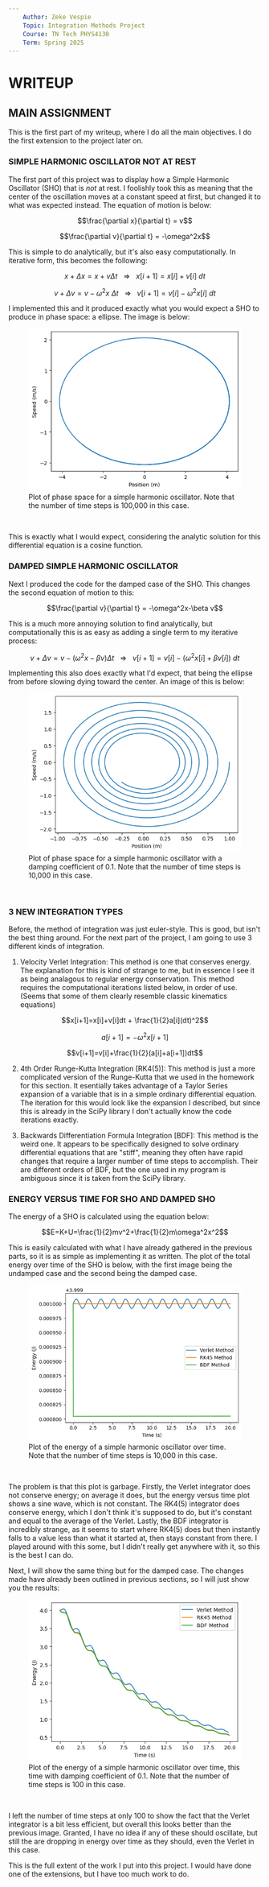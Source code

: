 ```yaml
---
    Author: Zeke Vespie
    Topic: Integration Methods Project
    Course: TN Tech PHYS4130
    Term: Spring 2025
---
```


# WRITEUP

## MAIN ASSIGNMENT

This is the first part of my writeup, where I do all the main objectives. I do the first extension to the project later on.

### SIMPLE HARMONIC OSCILLATOR NOT AT REST

The first part of this project was to display how a Simple Harmonic Oscillator (SHO) that is *not* at rest. I foolishly took this as meaning that the center of the oscillation moves at a constant speed at first, but changed it to what was expected instead. The equation of motion is below:

```math
\frac{\partial x}{\partial t} = v
```
```math
\frac{\partial v}{\partial t} = -\omega^2x
```

This is simple to do analytically, but it's also easy computationally. In iterative form, this becomes the following:

```math
x+\Delta x=x+v\Delta t\ \ \ \Rightarrow\ \ \ x[i+1]=x[i]+v[i]\ dt
```
```math
v+\Delta v=v-\omega^2x\ \Delta t\ \ \ \Rightarrow\ \ \ v[i+1]=v[i]-\omega^2x[i]\ dt 
```

I implemented this and it produced exactly what you would expect a SHO to produce in phase space: a ellipse. The image is below:

<figure>
  <img src=figures/f1.png>
    <figcaption>Plot of phase space for a simple harmonic oscillator. Note that the number of time steps is 100,000 in this case.</figcaption>
</figure>
<p>&nbsp;</p> 

This is exactly what I would expect, considering the analytic solution for this differential equation is a cosine function.

### DAMPED SIMPLE HARMONIC OSCILLATOR

Next I produced the code for the damped case of the SHO. This changes the second equation of motion to this:

```math
\frac{\partial v}{\partial t} = -\omega^2x-\beta v
```

This is a much more annoying solution to find analytically, but computationally this is as easy as adding a single term to my iterative process:

```math
v+\Delta v=v-(\omega^2x-\beta v)\Delta t\ \ \ \Rightarrow\ \ \ v[i+1]=v[i]-(\omega^2x[i]+\beta v[i])\ dt 
```

Implementing this also does exactly what I'd expect, that being the ellipse from before slowing dying toward the center. An image of this is below:

<figure>
  <img src=figures/f2.png>
    <figcaption>Plot of phase space for a simple harmonic oscillator with a damping coefficient of 0.1. Note that the number of time steps is 10,000 in this case.</figcaption>
</figure>
<p>&nbsp;</p> 

### 3 NEW INTEGRATION TYPES

Before, the method of integration was just euler-style. This is good, but isn't the best thing around. For the next part of the project, I am going to use 3 different kinds of integration.

1. Velocity Verlet Integration:
This method is one that conserves energy. The explanation for this is kind of strange to me, but in essence I see it as being analagous to regular energy conservation. This method requires the computational iterations listed below, in order of use. (Seems that some of them clearly resemble classic kinematics equations)

```math
x[i+1]=x[i]+v[i]dt + \frac{1}{2}a[i](dt)^2
```
```math
a[i+1] = -\omega^2x[i+1]
```
```math
v[i+1]=v[i]+\frac{1}{2}(a[i]+a[i+1])dt
```

2. 4th Order Runge-Kutta Integration [RK4(5)]:
This method is just a more complicated version of the Runge-Kutta that we used in the homework for this section. It esentially takes advantage of a Taylor Series expansion of a variable that is in a simple ordinary differential equation. The iteration for this would look like the expansion I described, but since this is already in the SciPy library I don't actually know the code iterations exactly.

3. Backwards Differentiation Formula Integration [BDF]:
This method is the weird one. It appears to be specifically designed to solve ordinary differential equations that are "stiff", meaning they often have rapid changes that require a larger number of time steps to accomplish. Their are different orders of BDF, but the one used in my program is ambiguous since it is taken from the SciPy library.

### ENERGY VERSUS TIME FOR SHO AND DAMPED SHO

The energy of a SHO is calculated using the equation below:

```math
E=K+U=\frac{1}{2}mv^2+\frac{1}{2}m\omega^2x^2
```

This is easily calculated with what I have already gathered in the previous parts, so it is as simple as implementing it as written. The plot of the total energy over time of the SHO is below, with the first image being the undamped case and the second being the damped case.

<figure>
  <img src=figures/f3.png>
    <figcaption>Plot of the energy of a simple harmonic oscillator over time. Note that the number of time steps is 10,000 in this case.</figcaption>
</figure>
<p>&nbsp;</p> 

The problem is that this plot is garbage. Firstly, the Verlet integrator does not conserve energy; on average it does, but the energy versus time plot shows a sine wave, which is not constant. The RK4(5) integrator does conserve energy, which I don't think it's supposed to do, but it's constant and equal to the average of the Verlet. Lastly, the BDF integrator is incredibly strange, as it seems to start where RK4(5) does but then instantly falls to a value less than what it started at, then stays constant from there. I played around with this some, but I didn't really get anywhere with it, so this is the best I can do.

Next, I will show the same thing but for the damped case. The changes made have already been outlined in previous sections, so I will just show you the results:

<figure>
  <img src=figures/f4.png>
    <figcaption>Plot of the energy of a simple harmonic oscillator over time, this time with damping coefficient of 0.1. Note that the number of time steps is 100 in this case.</figcaption>
</figure>
<p>&nbsp;</p> 

I left the number of time steps at only 100 to show the fact that the Verlet integrator is a bit less efficient, but overall this looks better than the previous image. Granted, I have no idea if any of these should oscillate, but still the are dropping in energy over time as they should, even the Verlet in this case. 


This is the full extent of the work I put into this project. I would have done one of the extensions, but I have too much work to do.
